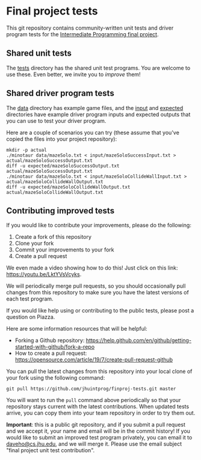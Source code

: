 # Final project tests

This git repository contains community-written unit tests and driver program tests for the
[Intermediate Programming final project](https://jhuintprog.github.io/spring2020/finproj/index.html).

## Shared unit tests

The [tests](tests) directory has the shared unit test programs.  You are welcome to use these. Even better, we invite you to *improve* them!

## Shared driver program tests

The [data](data) directory has example game files, and the [input](input) and [expected](expected) directories have example driver program inputs and expected outputs that you can use to test your driver program.

Here are a couple of scenarios you can try (these assume that you've copied the files into your project repository):

```
mkdir -p actual
./minotaur data/mazeSolo.txt < input/mazeSoloSuccessInput.txt > actual/mazeSoloSuccessOutput.txt
diff -u expected/mazeSoloSuccessOutput.txt actual/mazeSoloSuccessOutput.txt
./minotaur data/mazeSolo.txt < input/mazeSoloCollideWallInput.txt > actual/mazeSoloCollideWallOutput.txt
diff -u expected/mazeSoloCollideWallOutput.txt actual/mazeSoloCollideWallOutput.txt
```

## Contributing improved tests

If you would like to contribute your improvements, please do the following:

1. Create a fork of this repository
2. Clone your fork
3. Commit your improvements to your fork
4. Create a pull request

We even made a video showing how to do this! Just click on this link: <https://youtu.be/LktYVsVcyks>.

We will periodically merge pull requests, so you should occasionally pull changes from this repository to make sure you have the latest versions of each test program.

If you would like help using or contributing to the public tests, please post a question on Piazza.

Here are some information resources that will be helpful:

* Forking a Github repository: <https://help.github.com/en/github/getting-started-with-github/fork-a-repo>
* How to create a pull request: <https://opensource.com/article/19/7/create-pull-request-github>

You can pull the latest changes from this repository into your local clone of your fork using the following command:

```
git pull https://github.com/jhuintprog/finproj-tests.git master
```

You will want to run the `pull` command above periodically so that your repository stays current with the latest contributions.  When updated tests arrive, you can copy them into your team repository in order to try them out.

**Important**: this is a public git repository, and if you submit a pull request and we accept it, your name and email will be in the commit history! If you would like to submit an improved test program privately, you can email it to [daveho@cs.jhu.edu](mailto:daveho@cs.jhu.edu), and we will merge it. Please use the email subject "final project unit test contribution".
